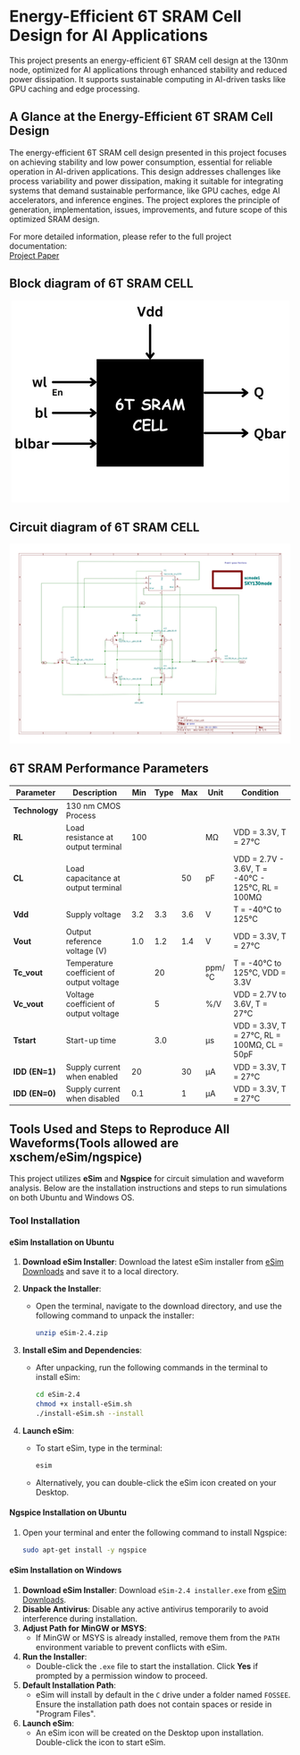 # Energy-Efficient 6T SRAM Cell Design for AI Applications

This project presents an energy-efficient 6T SRAM cell design at the 130nm node, optimized for AI applications through enhanced stability and reduced power dissipation. It supports sustainable computing in AI-driven tasks like GPU caching and edge processing.

## A Glance at the Energy-Efficient 6T SRAM Cell Design

The energy-efficient 6T SRAM cell design presented in this project focuses on achieving stability and low power consumption, essential for reliable operation in AI-driven applications. This design addresses challenges like process variability and power dissipation, making it suitable for integrating systems that demand sustainable performance, like GPU caches, edge AI accelerators, and inference engines. The project explores the principle of generation, implementation, issues, improvements, and future scope of this optimized SRAM design.

For more detailed information, please refer to the full project documentation:  
[Project Paper](./Documentation/VSDHACKATHON_Preethigrace.pdf)

## Block diagram of 6T SRAM CELL

<div align="center">
  <img src="https://github.com/Preethigrace-7/6TSRAM/blob/main/Images/BLOCK%20DIAGRAM.png" alt="Project Screenshot">
</div>

## Circuit diagram of 6T SRAM CELL

<div align="center">
  <img src="https://github.com/Preethigrace-7/6TSRAM/blob/main/Images/Schematic_page-0001.jpg" alt="Circuit Diagram">
</div>

## 6T SRAM Performance Parameters

| **Parameter**              | **Description**                                               | **Min**  | **Type** | **Max**  | **Unit** | **Condition**                                                        |
|----------------------------|---------------------------------------------------------------|---------|----------|---------|----------|----------------------------------------------------------------------|
| **Technology**              | 130 nm CMOS Process                                           |         |          |         |          |                                                                      |
| **RL**                      | Load resistance at output terminal                            | 100     |          |         | MΩ       | VDD = 3.3V, T = 27°C                                                 |
| **CL**                      | Load capacitance at output terminal                           |         |          | 50      | pF       | VDD = 2.7V - 3.6V, T = -40°C - 125°C, RL = 100MΩ                       |
| **Vdd**                     | Supply voltage                                                | 3.2     | 3.3      | 3.6     | V        | T = -40°C to 125°C                                                    |
| **Vout**                    | Output reference voltage (V)                                  | 1.0     | 1.2      | 1.4     | V        | VDD = 3.3V, T = 27°C                                                  |
| **Tc_vout**                 | Temperature coefficient of output voltage                     |         | 20       |         | ppm/°C   | T = -40°C to 125°C, VDD = 3.3V                                        |
| **Vc_vout**                 | Voltage coefficient of output voltage                         |         | 5        |         | %/V      | VDD = 2.7V to 3.6V, T = 27°C                                          |
| **Tstart**                  | Start-up time                                                 |         | 3.0      |         | μs       | VDD = 3.3V, T = 27°C, RL = 100MΩ, CL = 50pF                            |
| **IDD (EN=1)**              | Supply current when enabled                                   | 20      |          | 30      | μA       | VDD = 3.3V, T = 27°C                                                  |
| **IDD (EN=0)**              | Supply current when disabled                                  | 0.1     |          | 1       | μA       | VDD = 3.3V, T = 27°C                                                  |

## Tools Used and Steps to Reproduce All Waveforms(Tools allowed are xschem/eSim/ngspice)

This project utilizes **eSim** and **Ngspice** for circuit simulation and waveform analysis. Below are the installation instructions and steps to run simulations on both Ubuntu and Windows OS.

### Tool Installation

#### eSim Installation on Ubuntu

1. **Download eSim Installer**: Download the latest eSim installer from [eSim Downloads](http://esim.fossee.in/downloads) and save it to a local directory.
   
2. **Unpack the Installer**:
   - Open the terminal, navigate to the download directory, and use the following command to unpack the installer:

     ```bash
     unzip eSim-2.4.zip
     ```

3. **Install eSim and Dependencies**:
   - After unpacking, run the following commands in the terminal to install eSim:

     ```bash
     cd eSim-2.4
     chmod +x install-eSim.sh
     ./install-eSim.sh --install
     ```

4. **Launch eSim**:
   - To start eSim, type in the terminal:

     ```bash
     esim
     ```

   - Alternatively, you can double-click the eSim icon created on your Desktop.

#### Ngspice Installation on Ubuntu

1. Open your terminal and enter the following command to install Ngspice:

   ```bash
   sudo apt-get install -y ngspice
   ```

#### eSim Installation on Windows

1. **Download eSim Installer**: Download `eSim-2.4 installer.exe` from [eSim Downloads](https://esim.fossee.in/downloads).
2. **Disable Antivirus**: Disable any active antivirus temporarily to avoid interference during installation.
3. **Adjust Path for MinGW or MSYS**:
   - If MinGW or MSYS is already installed, remove them from the `PATH` environment variable to prevent conflicts with eSim.
4. **Run the Installer**:
   - Double-click the `.exe` file to start the installation. Click **Yes** if prompted by a permission window to proceed.
5. **Default Installation Path**:
   - eSim will install by default in the `C` drive under a folder named `FOSSEE`. Ensure the installation path does not contain spaces or reside in "Program Files".
6. **Launch eSim**:
   - An eSim icon will be created on the Desktop upon installation. Double-click the icon to start eSim.
